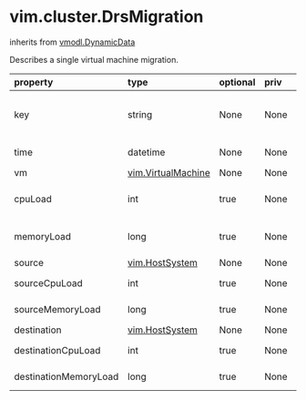 vim.cluster.DrsMigration
========================
inherits from [vmodl.DynamicData](docs/vmodl.DynamicData.md)


Describes a single virtual machine migration.

| property | type | optional | priv | desc |
|:---------|:-----|:---------|:-----|:-----|
| key | string | None | None | A unique key that identifies this recommendation. This    is used as an argument to    ComputeResource.applyRecommendation. |
| time | datetime | None | None | The time this recommendation was computed. |
| vm | [vim.VirtualMachine](vim.VirtualMachine.md "vim.VirtualMachine") | None | None | The virtual machine selected for migration. |
| cpuLoad | int | true | None | Current CPU load for the virtual machine, in MHz.   This property is only populated for recommendations. |
| memoryLoad | long | true | None | Current memory load for the virtual machine, in bytes.   This field is only populated for recommendations. |
| source | [vim.HostSystem](vim.HostSystem.md "vim.HostSystem") | None | None | Source host. |
| sourceCpuLoad | int | true | None | Current CPU load on the source host, in MHz. |
| sourceMemoryLoad | long | true | None | Current memory usage on the source host, in bytes. |
| destination | [vim.HostSystem](vim.HostSystem.md "vim.HostSystem") | None | None | Destination host. |
| destinationCpuLoad | int | true | None | Current CPU load on the destination host, in MHz. |
| destinationMemoryLoad | long | true | None | Current memory usage on the destination host, in bytes. |


